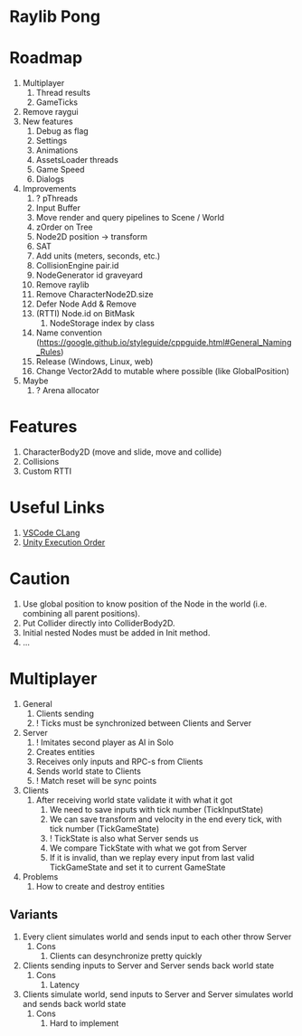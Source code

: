 # Raylib Pong

# Roadmap

1. Multiplayer
    1. Thread results
    1. GameTicks
1. Remove raygui
1. New features
    1. Debug as flag
    1. Settings
    1. Animations
    1. AssetsLoader threads
    1. Game Speed
    1. Dialogs
1. Improvements
    1. ? pThreads
    1. Input Buffer
    1. Move render and query pipelines to Scene / World
    1. zOrder on Tree
    1. Node2D position -> transform
    1. SAT
    1. Add units (meters, seconds, etc.)
    1. CollisionEngine pair.id
    1. NodeGenerator id graveyard
    1. Remove raylib
    1. Remove CharacterNode2D.size
    1. Defer Node Add & Remove
    1. (RTTI) Node.id on BitMask
        1. NodeStorage index by class
    1. Name convention (https://google.github.io/styleguide/cppguide.html#General_Naming_Rules)
    1. Release (Windows, Linux, web)
    1. Change Vector2Add to mutable where possible (like GlobalPosition)
1. Maybe
    1. ? Arena allocator

# Features

1. CharacterBody2D (move and slide, move and collide)
1. Collisions
1. Custom RTTI

# Useful Links

1. [VSCode CLang](https://code.visualstudio.com/docs/cpp/config-clang-mac)
1. [Unity Execution Order](https://docs.unity3d.com/Manual/ExecutionOrder.html)

# Caution

1. Use global position to know position of the Node in the world (i.e. combining all parent positions).
1. Put Collider directly into ColliderBody2D.
1. Initial nested Nodes must be added in Init method.
1. ...

# Multiplayer

1. General
    1. Clients sending
    1. ! Ticks must be synchronized between Clients and Server
1. Server
    1. ! Imitates second player as AI in Solo
    1. Creates entities
    1. Receives only inputs and RPC-s from Clients
    1. Sends world state to Clients
    1. ! Match reset will be sync points
1. Clients
    1. After receiving world state validate it with what it got
        1. We need to save inputs with tick number (TickInputState)
        1. We can save transform and velocity in the end every tick, with tick number (TickGameState)
        1. ! TickState is also what Server sends us
        1. We compare TickState with what we got from Server
        1. If it is invalid, than we replay every input from last valid TickGameState and set it to current GameState
1. Problems
    1. How to create and destroy entities


## Variants

1. Every client simulates world and sends input to each other throw Server
    1. Cons
        1. Clients can desynchronize pretty quickly
1. Clients sending inputs to Server and Server sends back world state
    1. Cons
        1. Latency
1. Clients simulate world, send inputs to Server and Server simulates world and sends back world state
    1. Cons
        1. Hard to implement

